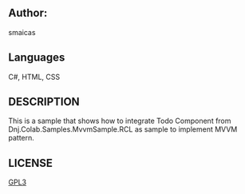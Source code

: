 ## Author:
smaicas

## Languages
C#, HTML, CSS

## DESCRIPTION
This is a sample that shows how to integrate Todo Component from Dnj.Colab.Samples.MvvmSample.RCL
as sample to implement MVVM pattern.

## LICENSE
[GPL3](https://github.com/smaicas-org/Dnj.Colab/blob/dev/LICENSE)
